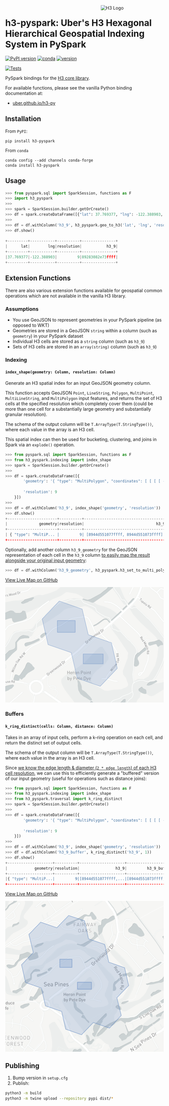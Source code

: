 <img align="right" src="https://uber.github.io/img/h3Logo-color.svg" alt="H3 Logo" width="200">

# **h3-pyspark**: Uber's H3 Hexagonal Hierarchical Geospatial Indexing System in PySpark

[![PyPI version](https://badge.fury.io/py/h3-pyspark.svg)](https://badge.fury.io/py/h3-pyspark)
[![conda](https://img.shields.io/conda/vn/conda-forge/h3-pyspark.svg)](https://anaconda.org/conda-forge/h3-pyspark)
[![version](https://img.shields.io/badge/License-Apache%202.0-blue.svg)](https://github.com/kevinschaich/h3-pyspark/blob/master/LICENSE)

[![Tests](https://github.com/kevinschaich/h3-pyspark/actions/workflows/tests.yml/badge.svg?branch=master)](https://github.com/kevinschaich/h3-pyspark/actions/workflows/tests.yml)

PySpark bindings for the [H3 core library](https://h3geo.org/).

For available functions, please see the vanilla Python binding documentation at:

- [uber.github.io/h3-py](https://uber.github.io/h3-py)

## Installation

From `PyPI`:

```console
pip install h3-pyspark
```

From `conda`

```console
conda config --add channels conda-forge
conda install h3-pyspark
```

## Usage

```python
>>> from pyspark.sql import SparkSession, functions as F
>>> import h3_pyspark
>>>
>>> spark = SparkSession.builder.getOrCreate()
>>> df = spark.createDataFrame([{"lat": 37.769377, "lng": -122.388903, 'resolution': 9}])
>>>
>>> df = df.withColumn('h3_9', h3_pyspark.geo_to_h3('lat', 'lng', 'resolution'))
>>> df.show()

+---------+-----------+----------+---------------+
|      lat|        lng|resolution|           h3_9|
+---------+-----------+----------+---------------+
|37.769377|-122.388903|         9|89283082e73ffff|
+---------+-----------+----------+---------------+
```

## Extension Functions

There are also various extension functions available for geospatial common operations which are not available in the vanilla H3 library.

### Assumptions

* You use GeoJSON to represent geometries in your PySpark pipeline (as opposed to WKT)
* Geometries are stored in a GeoJSON `string` within a column (such as `geometry`) in your PySpark dataset
* Individual H3 cells are stored as a `string` column (such as `h3_9`)
* Sets of H3 cells are stored in an `array(string)` column (such as `h3_9`)

### Indexing

#### `index_shape(geometry: Column, resolution: Column)`

Generate an H3 spatial index for an input GeoJSON geometry column.

This function accepts GeoJSON `Point`, `LineString`, `Polygon`, `MultiPoint`, `MultiLineString`, and `MultiPolygon`
input features, and returns the set of H3 cells at the specified resolution which completely cover them
(could be more than one cell for a substantially large geometry and substantially granular resolution).

The schema of the output column will be `T.ArrayType(T.StringType())`, where each value in the array is an H3 cell.

This spatial index can then be used for bucketing, clustering, and joins in Spark via an `explode()` operation.

```python
>>> from pyspark.sql import SparkSession, functions as F
>>> from h3_pyspark.indexing import index_shape
>>> spark = SparkSession.builder.getOrCreate()
>>>
>>> df = spark.createDataFrame([{
        'geometry': '{ "type": "MultiPolygon", "coordinates": [ [ [ [ -80.79442262649536, 32.13522895845023 ], [ -80.79298496246338, 32.13522895845023 ], [ -80.79298496246338, 32.13602844594619 ], [ -80.79442262649536, 32.13602844594619 ], [ -80.79442262649536, 32.13522895845023 ] ] ], [ [ [ -80.7923412322998, 32.1330848437511 ], [ -80.79073190689087, 32.1330848437511 ], [ -80.79073190689087, 32.13375715632646 ], [ -80.7923412322998, 32.13375715632646 ], [ -80.7923412322998, 32.1330848437511 ] ] ] ] }',

        'resolution': 9
    }])
>>>
>>> df = df.withColumn('h3_9', index_shape('geometry', 'resolution'))
>>> df.show()
+----------------------+----------+------------------------------------+
|              geometry|resolution|                                h3_9|
+----------------------+----------+------------------------------------+
| { "type": "MultiP... |         9| [8944d551077ffff, 8944d551073ffff] |
+----------------------+----------+------------------------------------+
```

Optionally, add another column `h3_9_geometry` for the GeoJSON representation of each cell in the `h3_9` column [to easily map the result alongside your original input geometry](docs/spatial_index.geojson):

```python
>>> df = df.withColumn('h3_9_geometry', h3_pyspark.h3_set_to_multi_polygon(F.col('h3_9'), F.lit(True)))
```

[View Live Map on GitHub](docs/spatial_index.geojson)

[![Result](docs/spatial_index.png)](docs/spatial_index.geojson)

### Buffers

#### `k_ring_distinct(cells: Column, distance: Column)`

Takes in an array of input cells, perform a k-ring operation on each cell, and return the distinct set of output cells.

The schema of the output column will be `T.ArrayType(T.StringType())`, where each value in the array is an H3 cell.

Since [we know the edge length & diameter (`2 * edge length`) of each H3 cell resolution](https://h3geo.org/docs/core-library/restable), we can use this to efficiently generate a "buffered" version of our input geometry (useful for operations such as distance joins):

```python
>>> from pyspark.sql import SparkSession, functions as F
>>> from h3_pyspark.indexing import index_shape
>>> from h3_pyspark.traversal import k_ring_distinct
>>> spark = SparkSession.builder.getOrCreate()
>>>
>>> df = spark.createDataFrame([{
        'geometry': '{ "type": "MultiPolygon", "coordinates": [ [ [ [ -80.79442262649536, 32.13522895845023 ], [ -80.79298496246338, 32.13522895845023 ], [ -80.79298496246338, 32.13602844594619 ], [ -80.79442262649536, 32.13602844594619 ], [ -80.79442262649536, 32.13522895845023 ] ] ], [ [ [ -80.7923412322998, 32.1330848437511 ], [ -80.79073190689087, 32.1330848437511 ], [ -80.79073190689087, 32.13375715632646 ], [ -80.7923412322998, 32.13375715632646 ], [ -80.7923412322998, 32.1330848437511 ] ] ] ] }',

        'resolution': 9
    }])
>>>
>>> df = df.withColumn('h3_9', index_shape('geometry', 'resolution'))
>>> df = df.withColumn('h3_9_buffer', k_ring_distinct('h3_9', 1))
>>> df.show()
+--------------------+----------+--------------------+--------------------+
|            geometry|resolution|                h3_9|         h3_9_buffer|
+--------------------+----------+--------------------+--------------------+
|{ "type": "MultiP...|         9|[8944d551077ffff,...|[8944d551073ffff,...|
+--------------------+----------+--------------------+--------------------+
```

[View Live Map on GitHub](docs/buffer.geojson)

[![Result](docs/buffer.png)](docs/buffer.geojson)

## Publishing

1. Bump version in `setup.cfg`
2. Publish:

```bash
python3 -m build
python3 -m twine upload --repository pypi dist/*
```
